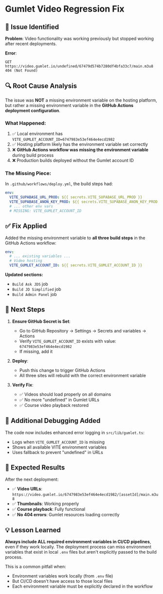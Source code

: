 # Gumlet Video Regression Fix

## 🐛 Issue Identified

**Problem**: Video functionality was working previously but stopped working after recent deployments.

**Error**: 
```
GET https://video.gumlet.io/undefined/67479d574b7280df4bfa33c7/main.m3u8 404 (Not Found)
```

## 🔍 Root Cause Analysis

The issue was **NOT** a missing environment variable on the hosting platform, but rather a missing environment variable in the **GitHub Actions deployment configuration**.

### What Happened:
1. ✅ Local environment has `VITE_GUMLET_ACCOUNT_ID=6747983e53ef464e4ecd1982` 
2. ✅ Hosting platform likely has the environment variable set correctly
3. ❌ **GitHub Actions workflow was missing the environment variable** during build process
4. ❌ Production builds deployed without the Gumlet account ID

### The Missing Piece:
In `.github/workflows/deploy.yml`, the build steps had:
```yaml
env:
  VITE_SUPABASE_URL_PROD: ${{ secrets.VITE_SUPABASE_URL_PROD }}
  VITE_SUPABASE_ANON_KEY_PROD: ${{ secrets.VITE_SUPABASE_ANON_KEY_PROD }}
  # ... other env vars
  # MISSING: VITE_GUMLET_ACCOUNT_ID
```

## ✅ Fix Applied

Added the missing environment variable to **all three build steps** in the GitHub Actions workflow:

```yaml
env:
  # ... existing variables ...
  # Video hosting  
  VITE_GUMLET_ACCOUNT_ID: ${{ secrets.VITE_GUMLET_ACCOUNT_ID }}
```

**Updated sections:**
- `Build Ask JDS` job
- `Build JD Simplified` job  
- `Build Admin Panel` job

## 🚀 Next Steps

1. **Ensure GitHub Secret is Set**:
   - Go to GitHub Repository → Settings → Secrets and variables → Actions
   - Verify `VITE_GUMLET_ACCOUNT_ID` exists with value: `6747983e53ef464e4ecd1982`
   - If missing, add it

2. **Deploy**:
   - Push this change to trigger GitHub Actions
   - All three sites will rebuild with the correct environment variable

3. **Verify Fix**:
   - ✅ Videos should load properly on all domains
   - ✅ No more "undefined" in Gumlet URLs
   - ✅ Course video playback restored

## 🔧 Additional Debugging Added

The code now includes enhanced error logging in `src/lib/gumlet.ts`:
- Logs when `VITE_GUMLET_ACCOUNT_ID` is missing
- Shows all available VITE environment variables
- Uses fallback to prevent "undefined" in URLs

## 🎯 Expected Results

After the next deployment:
- ✅ **Video URLs**: `https://video.gumlet.io/6747983e53ef464e4ecd1982/[assetId]/main.m3u8`
- ✅ **Thumbnails**: Working properly
- ✅ **Course playback**: Fully functional
- ✅ **No 404 errors**: Gumlet resources loading correctly

## 💡 Lesson Learned

**Always include ALL required environment variables in CI/CD pipelines**, even if they work locally. The deployment process can miss environment variables that exist in local `.env` files but aren't explicitly passed to the build process.

This is a common pitfall when:
- Environment variables work locally (from `.env` file)
- But CI/CD doesn't have access to those local files
- Each environment variable must be explicitly declared in the workflow 
